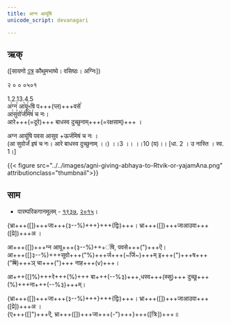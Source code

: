 ```yaml
---
title: अग्न आयूंषि
unicode_script: devanagari  

--- 
```


## ऋक्

([सायणो [ऽत्र](https://archive.org/details/SamaVedaSanhitaWithSayanabhashyaVolume2SatyavrataSamasrami1876bis_201803/page/n351) कौथुमभाष्ये। वसिष्ठः। अग्निः])

२ ० ० ०५०१  

1.2.13.4.5  
अ꣢ग्न꣣ आ꣡यू꣢ᳱषि प+++(प्ल)+++वसे꣣  
आ꣢सु꣣वो꣢र्ज꣣मि꣡षं꣢ च नः।  
आरे+++(=दूरे)+++ बाधस्व दुच्छुनाम्+++(=रक्षसाम्)+++  ।


अग्न आयूंषि पवस आसुव +ऊर्जमिषं च नः ।  
(आ सुवोर्जं इषं च नः। आरे बाधस्व दुच्छुनाम् ।।) ।।3 ।। ।।10 (य)।। [धा. 2 । उ नास्ति । स्व. 1।]

{{< figure src="../../images/agni-giving-abhaya-to-Rtvik-or-yajamAna.png" attributionclass="thumbnail">}}


## साम

- पारम्परिकगानमूलम् - [१९३७](https://archive.org/stream/sAmaveda-jaiminIya-paravastu-paramparA-docs/sAmaveda-paravastu-1937#page/n15/mode/1up), [२०१५](https://archive.org/stream/sAmaveda-jaiminIya-paravastu-paramparA-docs/UDAKA%20SAANTHI%20SAAMAANI#page/n2/mode/1up&sa=D&ust=1542425956390000)।
<div class="audioEmbed"  caption="रामानुजार्यः 1974 " src="https://archive
.org/download/jaiminIya-sAma-gAna-paravastu-tradition-rAmAnuja/agna-AyUMShi.mp3"></div>
<div class="audioEmbed"  caption="गोपालार्यः 2015  " src="https://archive
.org/download/jaiminIya-sAma-gAna-paravastu-tradition-gopAla-2015/agna-AyUMShi.mp3"></div>

{भ्रा+++([])+++जा+++(३--%)+++}+++(द्विः)+++। भ्रा+++([])+++जाआउवा+++([प्रे])+++अ ।

आ+++([])+++ग्न आयू+++(३--%)+++ंषि, पवसे+++(")+++ऎ।  
आ+++([]३--%)+++सूवो+++("%)+++र्ज+++(~र्जि~)+++म् इ+++(")+++ष+++("~~षि~~)+++ञ् चा+++(")+++ नाह+++(v)+++।

आ+++([]%)+++रे+++(%)+++ बा+++(--%३)+++,धस्व+++(~~स्सु~~)+++ दुच्छू+++(%)+++ना+++(--%३)+++म्।

{भ्रा+++([])+++जा+++(३--%)+++}+++(द्विः)+++। भ्रा+++([])+++जाआउवा+++([प्रे])+++अ ।  
{ए+++([]")+++ऎ, भ्रा+++([])+++जा+++(-")+++}+++([त्रिः])+++॥
